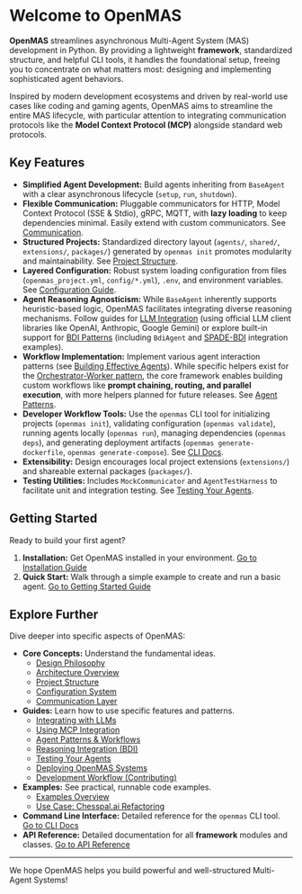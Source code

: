 # Welcome to OpenMAS

**OpenMAS** streamlines asynchronous Multi-Agent System (MAS) development in Python. By providing a lightweight **framework**, standardized structure, and helpful CLI tools, it handles the foundational setup, freeing you to concentrate on what matters most: designing and implementing sophisticated agent behaviors.

Inspired by modern development ecosystems and driven by real-world use cases like coding and gaming agents, OpenMAS aims to streamline the entire MAS lifecycle, with particular attention to integrating communication protocols like the **Model Context Protocol (MCP)** alongside standard web protocols.

## Key Features

* **Simplified Agent Development:** Build agents inheriting from `BaseAgent` with a clear asynchronous lifecycle (`setup`, `run`, `shutdown`).
* **Flexible Communication:** Pluggable communicators for HTTP, Model Context Protocol (SSE & Stdio), gRPC, MQTT, with **lazy loading** to keep dependencies minimal. Easily extend with custom communicators. See [Communication](guides/communication/index.md).
* **Structured Projects:** Standardized directory layout (`agents/`, `shared/`, `extensions/`, `packages/`) generated by `openmas init` promotes modularity and maintainability. See [Project Structure](core_concepts/project_structure.md).
* **Layered Configuration:** Robust system loading configuration from files (`openmas_project.yml`, `config/*.yml`), `.env`, and environment variables. See [Configuration Guide](guides/configuration.md).
* **Agent Reasoning Agnosticism:** While `BaseAgent` inherently supports heuristic-based logic, OpenMAS facilitates integrating diverse reasoning mechanisms. Follow guides for [LLM Integration](guides/llm_integration.md) (using official LLM client libraries like OpenAI, Anthropic, Google Gemini) or explore built-in support for [BDI Patterns](guides/reasoning_integration.md) (including `BdiAgent` and [SPADE-BDI](https://pypi.org/project/spade-bdi/) integration examples).
* **Workflow Implementation:** Implement various agent interaction patterns (see [Building Effective Agents](https://www.anthropic.com/engineering/building-effective-agents)). While specific helpers exist for the [Orchestrator-Worker pattern](guides/patterns.md), the core framework enables building custom workflows like **prompt chaining, routing, and parallel execution**, with more helpers planned for future releases. See [Agent Patterns](guides/patterns.md).
* **Developer Workflow Tools:** Use the `openmas` CLI tool for initializing projects (`openmas init`), validating configuration (`openmas validate`), running agents locally (`openmas run`), managing dependencies (`openmas deps`), and generating deployment artifacts (`openmas generate-dockerfile`, `openmas generate-compose`). See [CLI Docs](cli/index.md).
* **Extensibility:** Design encourages local project extensions (`extensions/`) and shareable external packages (`packages/`).
* **Testing Utilities:** Includes `MockCommunicator` and `AgentTestHarness` to facilitate unit and integration testing. See [Testing Your Agents](guides/testing-utilities.md).

## Getting Started

Ready to build your first agent?

1.  **Installation:** Get OpenMAS installed in your environment.
    [Go to Installation Guide](guides/installation.md)
2.  **Quick Start:** Walk through a simple example to create and run a basic agent.
    [Go to Getting Started Guide](guides/getting_started.md)

## Explore Further

Dive deeper into specific aspects of OpenMAS:

* **Core Concepts:** Understand the fundamental ideas.
    * [Design Philosophy](core_concepts/design.md)
    * [Architecture Overview](core_concepts/architecture.md)
    * [Project Structure](core_concepts/project_structure.md)
    * [Configuration System](guides/configuration.md)
    * [Communication Layer](guides/communication/index.md)
* **Guides:** Learn how to use specific features and patterns.
    * [Integrating with LLMs](guides/llm_integration.md)
    * [Using MCP Integration](guides/mcp_integration.md)
    * [Agent Patterns & Workflows](guides/patterns.md)
    * [Reasoning Integration (BDI)](guides/reasoning_integration.md)
    * [Testing Your Agents](guides/testing-utilities.md)
    * [Deploying OpenMAS Systems](guides/deployment.md)
    * [Development Workflow (Contributing)](contributing/development_workflow.md)
* **Examples:** See practical, runnable code examples.
    * [Examples Overview](examples.md)
    * [Use Case: Chesspal.ai Refactoring](use_cases/chesspal_ai.md)
* **Command Line Interface:** Detailed reference for the `openmas` CLI tool.
    [Go to CLI Docs](cli/index.md)
* **API Reference:** Detailed documentation for all **framework** modules and classes.
    [Go to API Reference](api_reference.md)

---

We hope OpenMAS helps you build powerful and well-structured Multi-Agent Systems!
